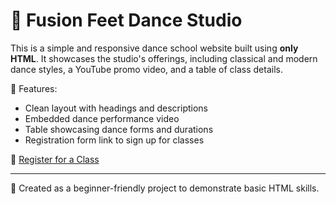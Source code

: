  # 💃 Fusion Feet Dance Studio

This is a simple and responsive dance school website built using **only HTML**. It showcases the studio's offerings, including classical and modern dance styles, a YouTube promo video, and a table of class details.

🎯 Features:
- Clean layout with headings and descriptions  
- Embedded dance performance video  
- Table showcasing dance forms and durations  
- Registration form link to sign up for classes  

🔗 [Register for a Class](register.html)

---

🌟 Created as a beginner-friendly project to demonstrate basic HTML skills.



